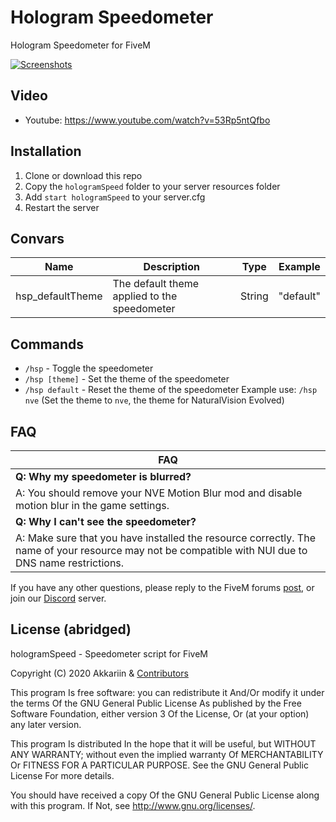 # Hologram Speedometer
Hologram Speedometer for FiveM

[![Screenshots](https://i.imgur.com/Kn7kGow.png)](https://www.youtube.com/watch?v=53Rp5ntQfbo)

## Video
- Youtube: https://www.youtube.com/watch?v=53Rp5ntQfbo

## Installation
1. Clone or download this repo
2. Copy the `hologramSpeed` folder to your server resources folder
3. Add `start hologramSpeed` to your server.cfg
4. Restart the server

## Convars
| Name             | Description                                         | Type   | Example   |
| ---------------- | --------------------------------------------------- | :----: | --------- |
| hsp_defaultTheme | The default theme applied to the speedometer        | String | "default" |

## Commands
- `/hsp` - Toggle the speedometer
- `/hsp [theme]` - Set the theme of the speedometer
- `/hsp default` - Reset the theme of the speedometer 
Example use: `/hsp nve` (Set the theme to `nve`, the theme for NaturalVision Evolved)

## FAQ
| FAQ |
| --- |
| __Q: Why my speedometer is blurred?__ |
| A: You should remove your NVE Motion Blur mod and disable motion blur in the game settings. |
| __Q: Why I can't see the speedometer?__ |
| A: Make sure that you have installed the resource correctly. The name of your resource may not be compatible with NUI due to DNS name restrictions. |

If you have any other questions, please reply to the FiveM forums [post](https://forum.cfx.re/t/release-hologram-speedometer/1959568), or join our [Discord](https://discord.gg/3KKtpQT) server.

## License (abridged)
hologramSpeed - Speedometer script for FiveM

Copyright (C) 2020 Akkariin & [Contributors](https://github.com/kasuganosoras/hologramSpeed/contributors)

This program Is free software: you can redistribute it And/Or modify it under the terms Of the GNU General Public License As published by the Free Software Foundation, either version 3 Of the License, Or (at your option) any later version.

This program Is distributed In the hope that it will be useful, but WITHOUT ANY WARRANTY; without even the implied warranty Of MERCHANTABILITY Or FITNESS FOR A PARTICULAR PURPOSE. See the GNU General Public License For more details.

You should have received a copy Of the GNU General Public License along with this program. If Not, see http://www.gnu.org/licenses/.
